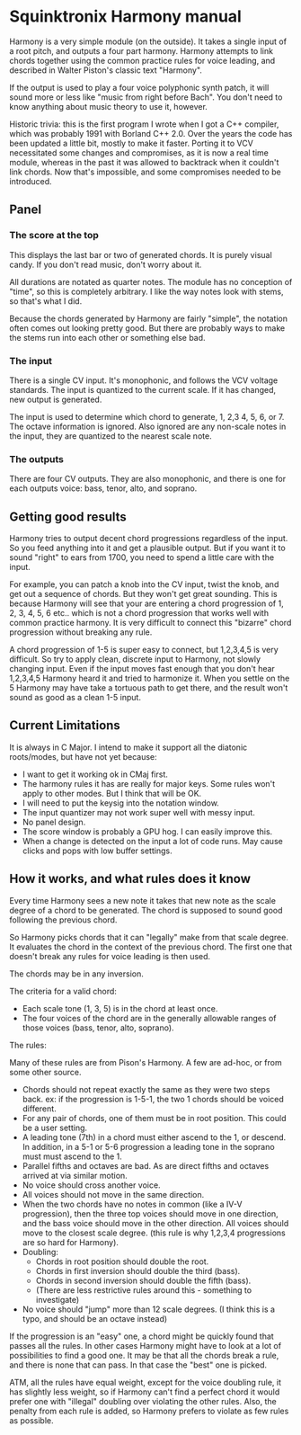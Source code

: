 # Squinktronix Harmony manual

Harmony is a very simple module (on the outside). It takes a single input of a root pitch, and outputs a four part harmony. Harmony attempts to link chords together using the common practice rules for voice leading, and described in Walter Piston's classic text "Harmony".  

If the output is used to play a four voice polyphonic synth patch, it will sound more or less like "music from right before Bach". You don't need to know anything about music theory to use it, however.

Historic trivia: this is the first program I wrote when I got a C++ compiler, which was probably 1991 with Borland C++ 2.0. Over the years the code has been updated a little bit, mostly to make it faster. Porting it to VCV necessitated some changes and compromises, as it is now a real time module, whereas in the past it was allowed to backtrack when it couldn't link chords. Now that's impossible, and some compromises needed to be introduced.

## Panel

### The score at the top

This displays the last bar or two of generated chords. It is purely visual candy. If you don't read music, don't worry about it.

All durations are notated as quarter notes. The module has no conception of "time", so this is completely arbitrary. I like the way notes look with stems, so that's what I did.

Because the chords generated by Harmony are fairly "simple", the notation often comes out looking pretty good. But there are probably ways to make the stems run into each other or something else bad.

### The input

There is a single CV input. It's monophonic, and follows the VCV voltage standards. The input is quantized to the current scale. If it has changed, new output is generated.

The input is used to determine which chord to generate, 1, 2,3 4, 5, 6, or 7. The octave information is ignored. Also ignored are any non-scale notes in the input, they are quantized to the nearest scale note.

### The outputs

There are four CV outputs. They are also monophonic, and there is one for each outputs voice: bass, tenor, alto, and soprano.

## Getting good results

Harmony tries to output decent chord progressions regardless of the input. So you feed anything into it and get a plausible output. But if you want it to sound "right" to ears from 1700, you need to spend a little care with the input.

For example, you can patch a knob into the CV input, twist the knob, and get out a sequence of chords. But they won't get great sounding. This is because Harmony will see that your are entering a chord progression of 1, 2, 3, 4, 5, 6 etc.. which is not a chord progression that works well with common practice harmony. It is very difficult to connect this "bizarre" chord progression without breaking any rule.

A chord progression of 1-5 is super easy to connect, but 1,2,3,4,5 is very difficult. So try to apply clean, discrete input to Harmony, not slowly changing input. Even if the input moves fast enough that you don't hear 1,2,3,4,5 Harmony heard it and tried to harmonize it. When you settle on the 5 Harmony may have take a tortuous path to get there, and the result won't sound as good as a clean 1-5 input.

## Current Limitations

It is always in C Major. I intend to make it support all the diatonic roots/modes, but have not yet because:

* I want to get it working ok in CMaj first.
* The harmony rules it has are really for major keys. Some rules won't apply to other modes. But I think that will be OK.
* I will need to put the keysig into the notation window.
* The input quantizer may not work super well with messy input.
* No panel design.
* The score window is probably a GPU hog. I can easily improve this.
* When a change is detected on the input a lot of code runs. May cause clicks and pops with low buffer settings.

## How it works, and what rules does it know

Every time Harmony sees a new note it takes that new note as the scale degree of a chord to be generated. The chord is supposed to sound good following the previous chord.

So Harmony picks chords that it can "legally" make from that scale degree. It evaluates the chord in the context of the previous chord. The first one that doesn't break any rules for voice leading is then used.

The chords may be in any inversion.

The criteria for a valid chord:

* Each scale tone (1, 3, 5) is in the chord at least once.
* The four voices of the chord are in the generally allowable ranges of those voices (bass, tenor, alto, soprano).

The rules:

Many of these rules are from Pison's Harmony. A few are ad-hoc, or from some other source.

* Chords should not repeat exactly the same as they were two steps back. ex: if the progression is 1-5-1, the two 1 chords should be voiced different.
* For any pair of chords, one of them must be in root position. This could be a user setting.
* A leading tone (7th) in a chord must either ascend to the 1, or descend. In addition, in a 5-1 or 5-6 progression a leading tone in the soprano must must ascend to the 1.
* Parallel fifths and octaves are bad. As are direct fifths and octaves arrived at via similar motion.
* No voice should cross another voice.
* All voices should not move in the same direction.
* When the two chords have no notes in common (like a IV-V progression), then the three top voices should move in one direction, and the bass voice should move in the other direction. All voices should move to the closest scale degree. (this rule is why 1,2,3,4 progressions are so hard for Harmony).
* Doubling:
    * Chords in root position should double the root.
    * Chords in first inversion should double the third (bass).
    * Chords in second inversion should double the fifth (bass).
    * (There are less restrictive rules around this - something to investigate)
* No voice should "jump" more than 12 scale degrees. (I think this is a typo, and should be an octave instead)

If the progression is an "easy" one, a chord might be quickly found that passes all the rules. In other cases Harmony might have to look at a lot of possibilities to find a good one. It may be that all the chords break a rule, and there is none that can pass. In that case the "best" one is picked.

ATM, all the rules have equal weight, except for the voice doubling rule, it has slightly less weight, so if Harmony can't find a perfect chord it would prefer one with "illegal" doubling over violating the other rules. Also, the penalty from each rule is added, so Harmony prefers to violate as few rules as possible.
